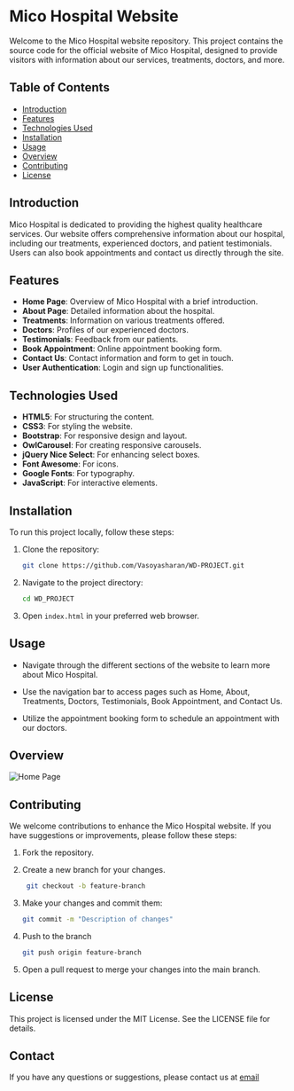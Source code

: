 # Mico Hospital Website

Welcome to the Mico Hospital website repository. This project contains the source code for the official website of Mico Hospital, designed to provide visitors with information about our services, treatments, doctors, and more.

## Table of Contents

- [Introduction](#introduction)
- [Features](#features)
- [Technologies Used](#technologies-used)
- [Installation](#installation)
- [Usage](#usage)
- [Overview](#overview)
- [Contributing](#contributing)
- [License](#license)

## Introduction

Mico Hospital is dedicated to providing the highest quality healthcare services. Our website offers comprehensive information about our hospital, including our treatments, experienced doctors, and patient testimonials. Users can also book appointments and contact us directly through the site.

## Features

- **Home Page**: Overview of Mico Hospital with a brief introduction.
- **About Page**: Detailed information about the hospital.
- **Treatments**: Information on various treatments offered.
- **Doctors**: Profiles of our experienced doctors.
- **Testimonials**: Feedback from our patients.
- **Book Appointment**: Online appointment booking form.
- **Contact Us**: Contact information and form to get in touch.
- **User Authentication**: Login and sign up functionalities.

## Technologies Used

- **HTML5**: For structuring the content.
- **CSS3**: For styling the website.
- **Bootstrap**: For responsive design and layout.
- **OwlCarousel**: For creating responsive carousels.
- **jQuery Nice Select**: For enhancing select boxes.
- **Font Awesome**: For icons.
- **Google Fonts**: For typography.
- **JavaScript**: For interactive elements.

## Installation

To run this project locally, follow these steps:

1. Clone the repository:

   ```bash
   git clone https://github.com/Vasoyasharan/WD-PROJECT.git

2. Navigate to the project directory:

    ```bash
    cd WD_PROJECT
3. Open `index.html` in your preferred web browser.

## Usage

- Navigate through the different sections of the website to learn more about Mico Hospital.

- Use the navigation bar to access pages such as Home, About, Treatments, Doctors, Testimonials, Book Appointment, and Contact Us.

- Utilize the appointment booking form to schedule an appointment with our doctors.

## Overview

![Home Page](./images/WebOverview.png)

## Contributing

We welcome contributions to enhance the Mico Hospital website. If you have suggestions or improvements, please follow
these steps:

1. Fork the repository.
2. Create a new branch for your changes.

   ```bash
    git checkout -b feature-branch
3. Make your changes and commit them:

    ```bash
    git commit -m "Description of changes"
4. Push to the branch

    ```bash
    git push origin feature-branch
5. Open a pull request to merge your changes into the main branch.

## License

This project is licensed under the MIT License. See the LICENSE file for details.

## Contact

If you have any questions or suggestions, please contact us at [email](mailto:sharanvasoya143@gmail.com)
